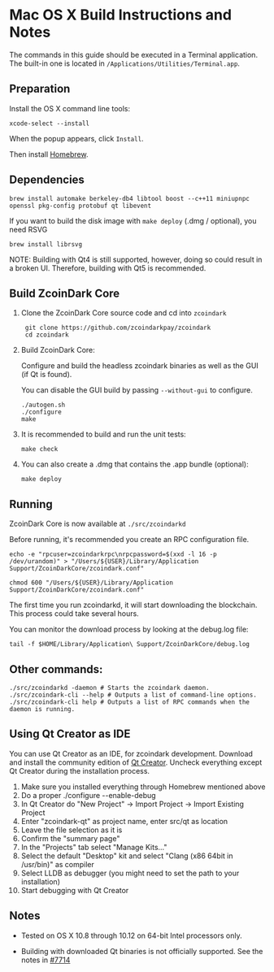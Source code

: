 Mac OS X Build Instructions and Notes
====================================
The commands in this guide should be executed in a Terminal application.
The built-in one is located in `/Applications/Utilities/Terminal.app`.

Preparation
-----------
Install the OS X command line tools:

`xcode-select --install`

When the popup appears, click `Install`.

Then install [Homebrew](https://brew.sh).

Dependencies
----------------------

    brew install automake berkeley-db4 libtool boost --c++11 miniupnpc openssl pkg-config protobuf qt libevent

If you want to build the disk image with `make deploy` (.dmg / optional), you need RSVG

    brew install librsvg

NOTE: Building with Qt4 is still supported, however, doing so could result in a broken UI. Therefore, building with Qt5 is recommended.

Build ZcoinDark Core
------------------------

1. Clone the ZcoinDark Core source code and cd into `zcoindark`

        git clone https://github.com/zcoindarkpay/zcoindark
        cd zcoindark

2.  Build ZcoinDark Core:

    Configure and build the headless zcoindark binaries as well as the GUI (if Qt is found).

    You can disable the GUI build by passing `--without-gui` to configure.

        ./autogen.sh
        ./configure
        make

3.  It is recommended to build and run the unit tests:

        make check

4.  You can also create a .dmg that contains the .app bundle (optional):

        make deploy

Running
-------

ZcoinDark Core is now available at `./src/zcoindarkd`

Before running, it's recommended you create an RPC configuration file.

    echo -e "rpcuser=zcoindarkrpc\nrpcpassword=$(xxd -l 16 -p /dev/urandom)" > "/Users/${USER}/Library/Application Support/ZcoinDarkCore/zcoindark.conf"

    chmod 600 "/Users/${USER}/Library/Application Support/ZcoinDarkCore/zcoindark.conf"

The first time you run zcoindarkd, it will start downloading the blockchain. This process could take several hours.

You can monitor the download process by looking at the debug.log file:

    tail -f $HOME/Library/Application\ Support/ZcoinDarkCore/debug.log

Other commands:
-------

    ./src/zcoindarkd -daemon # Starts the zcoindark daemon.
    ./src/zcoindark-cli --help # Outputs a list of command-line options.
    ./src/zcoindark-cli help # Outputs a list of RPC commands when the daemon is running.

Using Qt Creator as IDE
------------------------
You can use Qt Creator as an IDE, for zcoindark development.
Download and install the community edition of [Qt Creator](https://www.qt.io/download/).
Uncheck everything except Qt Creator during the installation process.

1. Make sure you installed everything through Homebrew mentioned above
2. Do a proper ./configure --enable-debug
3. In Qt Creator do "New Project" -> Import Project -> Import Existing Project
4. Enter "zcoindark-qt" as project name, enter src/qt as location
5. Leave the file selection as it is
6. Confirm the "summary page"
7. In the "Projects" tab select "Manage Kits..."
8. Select the default "Desktop" kit and select "Clang (x86 64bit in /usr/bin)" as compiler
9. Select LLDB as debugger (you might need to set the path to your installation)
10. Start debugging with Qt Creator

Notes
-----

* Tested on OS X 10.8 through 10.12 on 64-bit Intel processors only.

* Building with downloaded Qt binaries is not officially supported. See the notes in [#7714](https://github.com/bitcoin/bitcoin/issues/7714)
